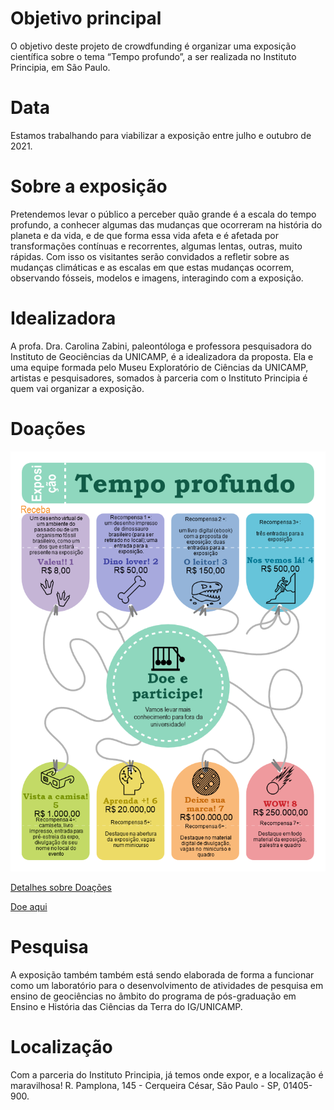 # Objetivo principal
O objetivo deste projeto de crowdfunding é organizar uma exposição científica sobre o tema “Tempo profundo”,  a ser realizada no Instituto Principia, em São Paulo.

# Data
Estamos trabalhando para viabilizar a exposição entre julho e outubro de 2021.

# Sobre a exposição
Pretendemos levar o público a perceber quão grande é a escala do tempo profundo, a conhecer algumas das mudanças que ocorreram na história do planeta e da vida, e de que forma essa vida afeta e é afetada por transformações contínuas e recorrentes, algumas lentas, outras, muito rápidas. 
Com isso os visitantes serão convidados a refletir sobre as mudanças climáticas e as escalas em que estas mudanças ocorrem, observando fósseis, modelos e imagens, interagindo com a exposição.

# Idealizadora
A profa. Dra. Carolina Zabini, paleontóloga e professora pesquisadora do Instituto de Geociências da UNICAMP, é a idealizadora da proposta. Ela e uma equipe formada pelo Museu Exploratório de Ciências da UNICAMP, artistas e pesquisadores, somados à parceria com o Instituto Principia é quem vai organizar a exposição.

# Doações
[![Doações](doacoes.png)](doe.html)

[Detalhes sobre Doações](doacoes-detalhes.html)

[Doe aqui](doe.html)

# Pesquisa
A exposição também também está sendo elaborada de forma a funcionar como um laboratório para o desenvolvimento de atividades de pesquisa em ensino de geociências no âmbito do programa de pós-graduação em Ensino e História das Ciências da Terra do IG/UNICAMP. 

# Localização
Com a parceria do Instituto Principia, já temos onde expor, e a localização é maravilhosa!
R. Pamplona, 145 - Cerqueira César, São Paulo - SP, 01405-900.